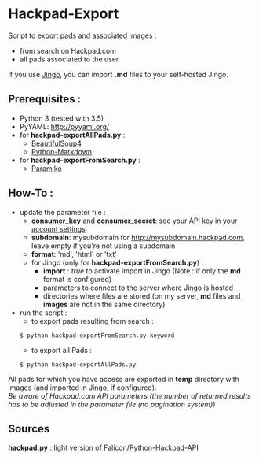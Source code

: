 # Hackpad-Export
Script to export pads and associated images :
- from search on Hackpad.com
- all pads associated to the user  
  
If you use [Jingo](https://github.com/claudioc/jingo), you can import **.md** files to your self-hosted Jingo.  
  
## Prerequisites :
- Python 3 (tested with 3.5)
- PyYAML: http://pyyaml.org/
- for **hackpad-exportAllPads.py** :
    - [BeautifulSoup4](https://pypi.python.org/pypi/beautifulsoup4)
    - [Python-Markdown](https://pythonhosted.org/Markdown/)
- for **hackpad-exportFromSearch.py** :
    - [Paramiko](http://www.paramiko.org/)

## How-To :
* update the parameter file :
    * **consumer_key** and **consumer_secret**: see your API key in your [account settings](https://hackpad.com/ep/account/settings/) 
    * **subdomain**: mysubdomain for http://mysubdomain.hackpad.com, leave empty if you're not using a subdomain
    * **format**: 'md', 'html' or 'txt'
    * for Jingo (only for **hackpad-exportFromSearch.py**) :
        * **import** : _true_ to activate import in Jingo (Note : if only the **md** format is configured)
        * parameters to connect to the server where Jingo is hosted
        * directories where files are stored (on my server, **md** files and **images** are not in the same directory)
* run the script :
    * to export pads resulting from search :  
    ```
    $ python hackpad-exportFromSearch.py keyword
    ```
    * to export all Pads :  
    ```
    $ python hackpad-exportAllPads.py
    ```
All pads for which you have access are exported in **temp** directory with images (and imported in Jingo, if configured).  
_Be aware of Hackpad.com API parameters (the number of returned results has to be adjusted in the parameter file (no pagination system))_

## Sources
**hackpad.py** : light version of [Falicon/Python-Hackpad-API](https://github.com/Falicon/Python-Hackpad-API)
